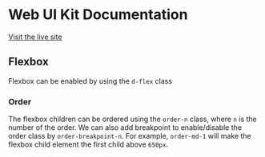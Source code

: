 # Web UI Kit Documentation

[Visit the live site](https://hmdshfq.github.io/wuidocs/)

## Flexbox

Flexbox can be enabled by using the `d-flex` class

### Order

The flexbox children can be ordered using the `order-n` class, where `n` is the number of the order. We can also add breakpoint to enable/disable the order class by `order-breakpoint-n`.  For example, `order-md-1` will make the flexbox child element the first child above `650px`.
